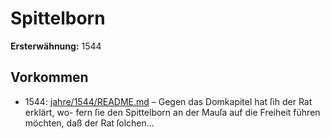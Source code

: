 # Spittelborn

**Ersterwähnung:** 1544

## Vorkommen
- 1544: [jahre/1544/README.md](../jahre/1544/README.md) – Gegen das Domkapitel hat ſih der Rat erklärt, wo-
fern ſie den Spittelborn an der Mauſa auf die Freiheit
führen möchten, daß der Rat ſolchen...
